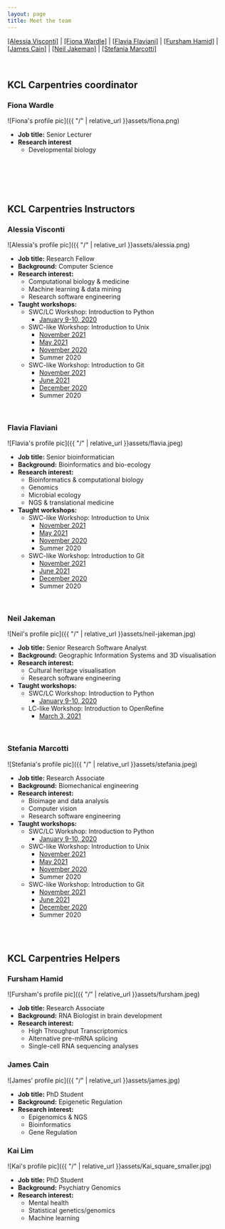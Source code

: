 ```yaml
---
layout: page
title: Meet the team 
---
```


  [[Alessia Visconti]](#alessia-visconti)
| [[Fiona Wardle]](#fiona-wardle)
| [[Flavia Flaviani]](#flavia-flaviani)
| [[Fursham Hamid]](#fursham-hamid)
| [[James Cain]](#james-cain)
| [[Neil Jakeman]](#neil-jakeman)
| [[Stefania Marcotti]](#stefania-marcotti)


<br/>


## KCL Carpentries coordinator


### Fiona Wardle


![Fiona's profile pic]({{ "/" | relative_url }}assets/fiona.png)

* **Job title:** Senior Lecturer
* **Research interest** 
	- Developmental biology

<br/>
<br/>
<br/>
<br/>


## KCL Carpentries Instructors


### Alessia Visconti

![Alessia's profile pic]({{ "/" | relative_url }}assets/alessia.png)

* **Job title:** Research Fellow
* **Background:** Computer Science
* **Research interest:** 
	- Computational biology & medicine
	- Machine learning & data mining
	- Research software engineering
* **Taught workshops:**
	- SWC/LC Workshop: Introduction to Python
		- [January 9-10, 2020](https://swc-kc-london-01-2020.github.io/SWC-KCL-202001/)
	- SWC-like Workshop: Introduction to Unix
		- [November 2021](https://kcl-carpentries.github.io/2021-11-16-KCL-online/)
		- [May 2021](https://kcl-carpentries.github.io/2021-05-12-KCL-online/)
		- [November 2020](https://alesssia.github.io/2020-11-180-KCL/)
		- Summer 2020
	- SWC-like Workshop: Introduction to Git
		- [November 2021](https://kcl-carpentries.github.io/2021-11-24-KCL-online/)
		- [June 2021](https://kcl-carpentries.github.io/2021-06-09-KCL-online/)
		- [December 2020](https://alesssia.github.io/2020-11-180-KCL/)
		- Summer 2020
	
<br/>

### Flavia Flaviani

![Flavia's profile pic]({{ "/" | relative_url }}assets/flavia.jpeg)

* **Job title:** Senior bioinformatician
* **Background:** Bioinformatics and bio-ecology
* **Research interest:** 
	- Bioinformatics & computational biology 
	- Genomics 
	- Microbial ecology 
	- NGS & translational medicine
* **Taught workshops:**
	- SWC-like Workshop: Introduction to Unix
		- [November 2021](https://kcl-carpentries.github.io/2021-11-16-KCL-online/)
		- [May 2021](https://kcl-carpentries.github.io/2021-05-12-KCL-online/)
		- [November 2020](https://alesssia.github.io/2020-11-180-KCL/)
		- Summer 2020
	- SWC-like Workshop: Introduction to Git
		- [November 2021](https://kcl-carpentries.github.io/2021-11-24-KCL-online/)
		- [June 2021](https://kcl-carpentries.github.io/2021-06-09-KCL-online/)
		- [December 2020](https://alesssia.github.io/2020-11-180-KCL/)
		- Summer 2020
			
<br/>

### Neil Jakeman

![Neil's profile pic]({{ "/" | relative_url }}assets/neil-jakeman.jpg)

* **Job title:** Senior Research Software Analyst
* **Background:** Geographic Information Systems and 3D visualisation
* **Research interest:** 
	- Cultural heritage visualisation
	- Research software engineering
* **Taught workshops:**
	- SWC/LC Workshop: Introduction to Python
		- [January 9-10, 2020](https://swc-kc-london-01-2020.github.io/SWC-KCL-202001/)
	- LC-like Workshop: Introduction to OpenRefine
		- [March 3, 2021](https://swc-kcl-london-03-2021.github.io/2021-03-03-KCL-OpenRefine/)

<br/>

### Stefania Marcotti

![Stefania's profile pic]({{ "/" | relative_url }}assets/stefania.jpeg)

* **Job title:** Research Associate
* **Background:** Biomechanical engineering
* **Research interest:** 
	- Bioimage and data analysis
	- Computer vision
	- Research software engineering
* **Taught workshops:**
	- SWC/LC Workshop: Introduction to Python
		- [January 9-10, 2020](https://swc-kc-london-01-2020.github.io/SWC-KCL-202001/)
	- SWC-like Workshop: Introduction to Unix
		- [November 2021](https://kcl-carpentries.github.io/2021-11-16-KCL-online/)
		- [May 2021](https://kcl-carpentries.github.io/2021-05-12-KCL-online/)
		- [November 2020](https://alesssia.github.io/2020-11-180-KCL/)
		- Summer 2020
	- SWC-like Workshop: Introduction to Git
		- [November 2021](https://kcl-carpentries.github.io/2021-11-24-KCL-online/)
		- [June 2021](https://kcl-carpentries.github.io/2021-06-09-KCL-online/)
		- [December 2020](https://alesssia.github.io/2020-11-180-KCL/)
		- Summer 2020

<br/>
<br/>

## KCL Carpentries Helpers

### Fursham Hamid

![Fursham's profile pic]({{ "/" | relative_url }}assets/fursham.jpeg)

* **Job title:** Research Associate
* **Background:** RNA Biologist in brain development
* **Research interest:** 
	- High Throughput Transcriptomics
	- Alternative pre-mRNA splicing
	- Single-cell RNA sequencing analyses

### James Cain

![James' profile pic]({{ "/" | relative_url }}assets/james.jpg)

* **Job title:** PhD Student 
* **Background:** Epigenetic Regulation  
* **Research interest:** 
	- Epigenomics & NGS
	- Bioinformatics 
	- Gene Regulation 


### Kai Lim

![Kai's profile pic]({{ "/" | relative_url }}assets/Kai_square_smaller.jpg)

* **Job title:** PhD Student 
* **Background:** Psychiatry Genomics  
* **Research interest:** 
	- Mental health
	- Statistical genetics/genomics
	- Machine learning





